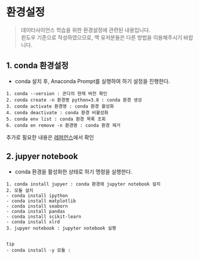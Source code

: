 환경설정
===

> 데이터사이언스 학습을 위한 환경설정에 관련된 내용입니다.   
> 윈도우 기준으로 작성하였으므로, 맥 유저분들은 다른 방법을 이용해주시기 바랍니다.

## 1. conda 환경설정
- conda 설치 후, Anaconda Prompt를 실행하여 하기 설정을 진행한다.
```
1. conda --version : 콘다의 현제 버전 확인
2. conda create -n 환경명 python=3.8 : conda 환경 생성
3. conda activate 환경명 : conda 환경 활성화
4. conda deactivate : conda 환경 비활성화
5. conda env list : conda 환경 목록 조회
6. conda en remove -n 환경명 : conda 환경 제거
```
추가로 필요한 내용은 [레퍼런스](https://sjquant.tistory.com/7)에서 확인

## 2. jupyer notebook
- conda 환경을 활성화한 상태로 하기 명령을 실행한다.
```
1. conda install jupyer : conda 환경에 jupyter notebook 설치
2. 모듈 설치
- conda install ipython
- conda install matplotlib
- conda install seaborn
- conda install pandas
- conda install scikit-learn
- conda install xlrd
3. jupyer notebook : jupyter notebook 실행


tip
- conda install -y 모듈 : 
```
